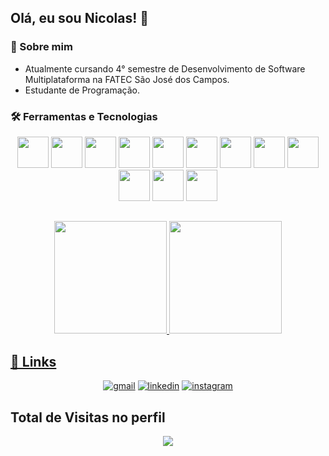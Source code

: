
## Olá, eu sou Nicolas! 👋



### 🚀 Sobre mim
- Atualmente cursando 4° semestre de Desenvolvimento de Software Multiplataforma na FATEC São José dos Campos.
- Estudante de Programação.



### 🛠 Ferramentas e Tecnologias
<div align="center">
    <img height="50em" src="https://cdn.jsdelivr.net/gh/devicons/devicon/icons/react/react-original.svg" />
    <img height="50em" src="https://cdn.jsdelivr.net/gh/devicons/devicon/icons/html5/html5-original.svg" />
    <img height="50em" src="https://cdn.jsdelivr.net/gh/devicons/devicon/icons/css3/css3-original.svg" />
    <img height="50em" src="https://cdn.jsdelivr.net/gh/devicons/devicon/icons/javascript/javascript-original.svg" />     
    <img height="50em" src="https://cdn.jsdelivr.net/gh/devicons/devicon/icons/java/java-original.svg" />         
    <img height="50em" src="https://cdn.jsdelivr.net/gh/devicons/devicon/icons/python/python-original.svg" />
    <img height="50em" src="https://cdn.jsdelivr.net/gh/devicons/devicon/icons/typescript/typescript-original.svg" />   
    <img height="50em" src="https://cdn.jsdelivr.net/gh/devicons/devicon/icons/nodejs/nodejs-original.svg" />
    <img height="50em" src="https://cdn.jsdelivr.net/gh/devicons/devicon/icons/mysql/mysql-original-wordmark.svg" />
    <img height="50em" src="https://cdn.jsdelivr.net/gh/devicons/devicon/icons/mongodb/mongodb-original-wordmark.svg" />
    <img height="50em" src="https://cdn.jsdelivr.net/gh/devicons/devicon/icons/git/git-original.svg" />
    <img height="50em" src="https://cdn.jsdelivr.net/gh/devicons/devicon/icons/github/github-original.svg" />
</div>



##
<div align="center">
  <a href="https://github.com/Nicolas734">
  <img height="180em" src="https://github-readme-stats.vercel.app/api?username=Nicolas734&custom_title=Nicolas&nbsp;Lima&hide_border=true&show_icons=true&theme=radical&include_all_commits=true&count_private=true"/>
  <img height="180em" src="https://github-readme-stats.vercel.app/api/top-langs/?username=Nicolas734&custom_title=Nicolas&nbsp;Lima&hide_border=true&layout=compact&langs_count=10&theme=radical"/>
</div>



 ## 🔗 Links
<div align="center">
  
  [![gmail](https://img.shields.io/badge/gmail-D14836?&style=for-the-badge&logo=gmail&logoColor=white)](mailto:nichollaslimma734@gmail.com)
  [![linkedin](https://img.shields.io/badge/linkedin-0A66C2?style=for-the-badge&logo=linkedin&logoColor=white)](https://www.linkedin.com/in/2h1/)
  [![instagram](https://img.shields.io/badge/instagram-%23100000.svg?&style=for-the-badge&logo=instagram&logoColor=white)](https://www.instagram.com/nicolas___lima___/)
  
</div>



## Total de Visitas no perfil <br>
 <p align="center"> 
   <img alingn="center" src="https://profile-counter.glitch.me/Nicolas734/count.svg" />
</p>
